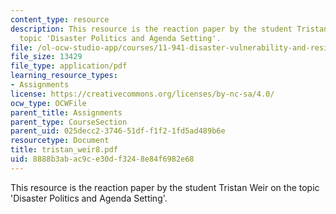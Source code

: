 ```yaml
---
content_type: resource
description: This resource is the reaction paper by the student Tristan Weir on the
  topic 'Disaster Politics and Agenda Setting'.
file: /ol-ocw-studio-app/courses/11-941-disaster-vulnerability-and-resilience-spring-2005/8888b3abac9ce30df3248e84f6982e68_tristan_weir8.pdf
file_size: 13429
file_type: application/pdf
learning_resource_types:
- Assignments
license: https://creativecommons.org/licenses/by-nc-sa/4.0/
ocw_type: OCWFile
parent_title: Assignments
parent_type: CourseSection
parent_uid: 025decc2-3746-51df-f1f2-1fd5ad489b6e
resourcetype: Document
title: tristan_weir8.pdf
uid: 8888b3ab-ac9c-e30d-f324-8e84f6982e68
---
```

This resource is the reaction paper by the student Tristan Weir on the topic 'Disaster Politics and Agenda Setting'.